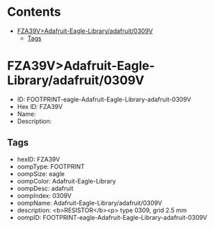 



Contents
========

* [FZA39V>Adafruit-Eagle-Library/adafruit/0309V](#fza39vadafruit-eagle-libraryadafruit0309v)
	* [Tags](#tags)

# FZA39V>Adafruit-Eagle-Library/adafruit/0309V

- ID: FOOTPRINT-eagle-Adafruit-Eagle-Library-adafruit-0309V
- Hex ID: FZA39V
- Name: 
- Description: 

## Tags

- hexID: FZA39V
- oompType: FOOTPRINT
- oompSize: eagle
- oompColor: Adafruit-Eagle-Library
- oompDesc: adafruit
- oompIndex: 0309V
- oompName: Adafruit-Eagle-Library/adafruit/0309V
- description: &lt;b&gt;RESISTOR&lt;/b&gt;&lt;p&gt;
type 0309, grid 2.5 mm
- oompID: FOOTPRINT-eagle-Adafruit-Eagle-Library-adafruit-0309V
